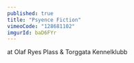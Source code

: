 ```yaml
---
published: true
title: "Psyence Fiction"
vimeoCode: "128681102"
imgurId: baD6FYr
---
```


at Olaf Ryes Plass & Torggata Kennelklubb